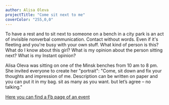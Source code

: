 ```yaml
---
author: Alisa Oleva
projectTitle: "Come sit next to me"
coverColor: "255,0,0"
---
```

To have a rest and to sit next to someone on a bench in a city park is an act of invisible nonverbal communication. Contact without words. Even if it's fleeting and you're busy with your own stuff. What kind of person is this? What do I know about this girl? What is my opinion about the person sitting next? What is my Instant opinion?

Alisa Oleva was sitting on one of the Minsk benches from 10 am to 8 pm. She invited everyone to create her "portrait": "Come, sit down and fix your thoughts and impression of me. Description can be written on paper and you can put it in my bag. sit as many as you want. but let’s agree – no talking."

[Here you can find a Fb page of an event][1]

[1]:	https://www.facebook.com/events/993561960762873/